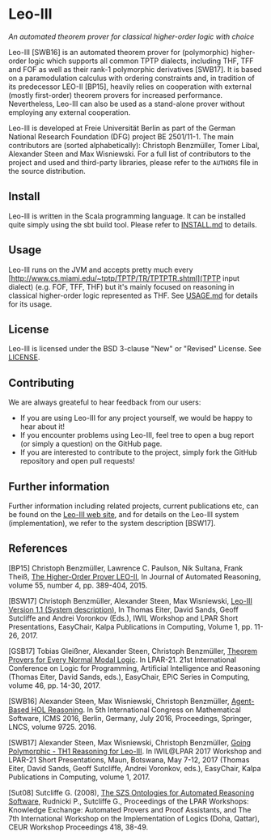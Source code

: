 Leo-III
========
*An automated theorem prover for classical higher-order logic with choice*

Leo-III [SWB16] is an automated theorem prover for (polymorphic) higher-order logic which supports all common TPTP dialects, including THF, TFF and FOF as well as their rank-1 polymorphic derivatives [SWB17]. 
It is based on a paramodulation calculus with ordering constraints and, in tradition of its predecessor LEO-II [BP15], heavily relies on cooperation with external (mostly first-order) theorem provers for increased performance. Nevertheless, Leo-III can also be used as a stand-alone prover without employing any external cooperation.

Leo-III is developed at Freie Universität Berlin as part of the German National Research Foundation (DFG) project BE 2501/11-1. The main contributors are (sorted alphabetically): Christoph Benzmüller, Tomer Libal, Alexander Steen and Max Wisniewski. For a full list of contributors to the project and used and third-party libraries, please refer to the `AUTHORS` file in the source distribution.

## Install
Leo-III is written in the Scala programming language. It can be installed quite simply using the sbt build tool. Please refer to [INSTALL.md](INSTALL.md) to details.

## Usage
Leo-III runs on the JVM and accepts pretty much every [http://www.cs.miami.edu/~tptp/TPTP/TR/TPTPTR.shtml](TPTP input dialect) (e.g. FOF, TFF, THF) but it's mainly focused on reasoning in classical higher-order logic represented as THF. See [USAGE.md](USAGE.md) for details for its usage.

## License
Leo-III is licensed under the BSD 3-clause "New" or "Revised" License. See [LICENSE](LICENSE).

## Contributing
We are always greateful to hear feedback from our users:

- If you are using Leo-III for any project yourself, we would be happy to hear about it! 
- If you encounter problems using Leo-III, feel tree to open a bug report (or simply a question) on the GitHub page.
- If you are interested to contribute to the project, simply fork the GitHub repository and open pull requests!

## Further information
Further information including related projects, current publications etc, can be found on the [Leo-III web site](http://www.inf.fu-berlin.de/~lex/leo3), and for details on the Leo-III system (implementation), we refer to the system description [BSW17].

## References

[BP15] 	Christoph Benzmüller, Lawrence C. Paulson, Nik Sultana, Frank Theiß, [The Higher-Order Prover LEO-II](http://dx.doi.org/10.1007/s10817-015-9348-y), In Journal of Automated Reasoning, volume 55, number 4, pp. 389-404, 2015.

[BSW17] Christoph Benzmüller, Alexander Steen, Max Wisniewski, [Leo-III Version 1.1 (System description)](https://doi.org/10.29007/grmx), In Thomas Eiter, David Sands, Geoff Sutcliffe and Andrei Voronkov (Eds.), IWIL Workshop and LPAR Short Presentations, EasyChair, Kalpa Publications in Computing, Volume 1, pp. 11-26, 2017.

[GSB17] Tobias Gleißner, Alexander Steen, Christoph Benzmüller, [Theorem Provers for Every Normal Modal Logic](https://doi.org/10.29007/jsb9). In LPAR-21. 21st International Conference on Logic for Programming, Artificial Intelligence and Reasoning (Thomas Eiter, David Sands, eds.), EasyChair, EPiC Series in Computing, volume 46, pp. 14-30, 2017.

[SWB16] Alexander Steen, Max Wisniewski, Christoph Benzmüller, [Agent-Based HOL Reasoning](http://dx.doi.org/10.1007/978-3-319-42432-3_10). In 5th International Congress on Mathematical Software, ICMS 2016, Berlin, Germany, July 2016, Proceedings, Springer, LNCS, volume 9725. 2016.

[SWB17] Alexander Steen, Max Wisniewski, Christoph Benzmüller, [Going Polymorphic - TH1 Reasoning for Leo-III](https://doi.org/10.29007/jgkw). In IWIL@LPAR 2017 Workshop and LPAR-21 Short Presentations, Maun, Botswana, May 7-12, 2017 (Thomas Eiter, David Sands, Geoff Sutcliffe, Andrei Voronkov, eds.), EasyChair, Kalpa Publications in Computing, volume 1, 2017.

[Sut08] Sutcliffe G. (2008), [The SZS Ontologies for Automated Reasoning Software](http://www.cs.miami.edu/home/geoff/Papers/Conference/2008_Sut08_KEAPPA-38-49.pdf),
    Rudnicki P., Sutcliffe G., Proceedings of the LPAR Workshops: Knowledge 
    Exchange: Automated Provers and Proof Assistants, and The 7th International 
    Workshop on the Implementation of Logics (Doha, Qattar), CEUR Workshop 
    Proceedings 418, 38-49.
    

